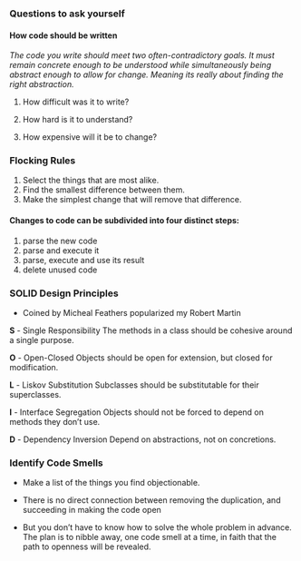 ### Questions to ask yourself

#### How code should be written

_The code you write should meet two often-contradictory goals. It must remain concrete enough to
be understood while simultaneously being abstract enough to allow for change. Meaning its really about finding the right abstraction._


1. How difficult was it to write?
 
2. How hard is it to understand?

3. How expensive will it be to change?




### Flocking Rules

1. Select the things that are most alike.
2. Find the smallest difference between them.
3. Make the simplest change that will remove that difference.


#### Changes to code can be subdivided into four distinct steps:
1. parse the new code
2. parse and execute it
3. parse, execute and use its result
4. delete unused code

### SOLID Design Principles

- Coined by Micheal Feathers popularized my Robert Martin

__S__ - Single Responsibility
The methods in a class should be cohesive around a single purpose.

__O__ - Open-Closed
Objects should be open for extension, but closed for modification.

__L__ - Liskov Substitution
Subclasses should be substitutable for their superclasses.

__I__ - Interface Segregation
Objects should not be forced to depend on methods they don’t use.

__D__ - Dependency Inversion
Depend on abstractions, not on concretions.

### Identify Code Smells

-  Make a list of the things you find
objectionable.

-  There is no direct connection
between removing the duplication, and succeeding in making the code open

- But you don’t have to know how to solve
the whole problem in advance. The plan is to nibble away, one code smell at a time, in faith that
the path to openness will be revealed.

